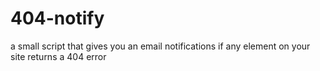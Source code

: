 # 404-notify
a small script that gives you an email notifications if any element on your site returns a 404 error 
